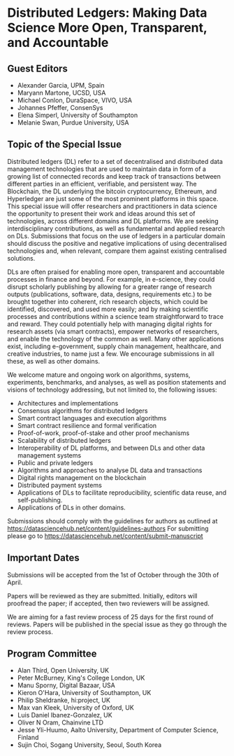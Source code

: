 Distributed Ledgers: Making Data Science More Open, Transparent, and Accountable
================================================================================

## Guest Editors

- Alexander Garcia, UPM, Spain
- Maryann Martone, UCSD, USA
- Michael Conlon, DuraSpace, VIVO, USA
- Johannes Pfeffer, ConsenSys
- Elena Simperl, University of Southampton
- Melanie Swan, Purdue University, USA


## Topic of the Special Issue

Distributed ledgers (DL) refer to a set of decentralised and distributed data
management technologies that are used to maintain data in form of a growing list
of connected records and keep track of transactions between different parties in
an efficient, verifiable, and persistent way. The Blockchain, the DL underlying
the bitcoin cryptocurrency, Ethereum, and Hyperledger are just some of the most
prominent platforms in this space. This special issue will offer researchers and
practitioners in data science the opportunity to present their work and ideas
around this set of technologies, across different domains and DL platforms. We
are seeking interdisciplinary contributions, as well as fundamental and applied
research on DLs. Submissions that focus on the use of ledgers in a particular
domain should discuss the positive and negative implications of using
decentralised technologies and, when relevant, compare them against existing
centralised solutions.

DLs are often praised for enabling more open, transparent and accountable
processes in finance and beyond. For example, in e-science, they could disrupt
scholarly publishing by allowing for a greater range of research outputs
(publications, software, data, designs, requirements etc.) to be brought
together into coherent, rich research objects, which could be identified,
discovered, and used more easily; and by making scientific processes and
contributions within a science team straightforward to trace and reward. They
could potentially help with managing digital rights for research assets (via
smart contracts), empower networks of researchers, and enable the technology of
the common as well. Many other applications exist, including e-government,
supply chain management, healthcare, and creative industries, to name just a
few. We encourage submissions in all these, as well as other domains. 

We welcome mature and ongoing work on algorithms, systems, experiments,
benchmarks, and analyses, as well as position statements and visions of
technology addressing, but not limited to, the following issues:

- Architectures and implementations 
- Consensus algorithms for distributed ledgers
- Smart contract languages and execution algorithms 
- Smart contract resilience and formal verification
- Proof-of-work, proof-of-stake and other proof mechanisms
- Scalability of distributed ledgers
- Interoperability of DL platforms, and between DLs and other data management
  systems
- Public and private ledgers 
- Algorithms and approaches to analyse DL data and transactions
- Digital rights management on the blockchain
- Distributed payment systems
- Applications of DLs to facilitate reproducibility, scientific data reuse, and
  self-publishing.
- Applications of DLs in other domains.

Submissions should comply with the guidelines for authors as outlined at
https://datasciencehub.net/content/guidelines-authors For submitting please go
to https://datasciencehub.net/content/submit-manuscript


## Important Dates

Submissions will be accepted from the 1st of October through the 30th of April. 

Papers will be reviewed as they are submitted. Initially, editors will proofread
the paper; if accepted, then two reviewers will be assigned. 

We are aiming for a fast review process of 25 days for the first round of
reviews. Papers will be published in the special issue as they go through the
review process.


## Program Committee

- Alan Third, Open University, UK
- Peter McBurney, King's College London, UK
- Manu Sporny, Digital Bazaar, USA
- Kieron O'Hara, University of Southampton, UK
- Philip Sheldranke, hi:project, UK
- Max van Kleek, University of Oxford, UK
- Luis Daniel Ibanez-Gonzalez, UK
- Oliver N Oram, Chainvine LTD
- Jesse Yli-Huumo, Aalto University, Department of Computer Science, Finland
- Sujin Choi, Sogang University, Seoul, South Korea

